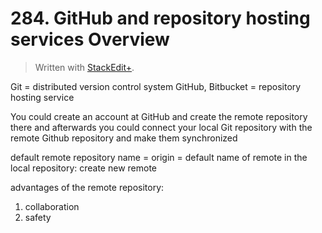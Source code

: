 # 284. GitHub and repository hosting services Overview


> Written with [StackEdit+](https://stackedit.net/).


Git = distributed version control system
GitHub, Bitbucket = repository hosting service

You could create an account at GitHub and create the remote repository there and afterwards you could connect your local Git repository  with the remote Github repository and make them synchronized


default remote repository name = origin = default name of remote
in the local repository: create new remote

advantages of the remote repository:
1. collaboration
2. safety




<!--stackedit_data:
eyJoaXN0b3J5IjpbLTIyNzE2OTM0Myw3NjQ5NDkyMzEsLTEwMD
QwNDg3MzcsMTYxMTcyMDU2MV19
-->